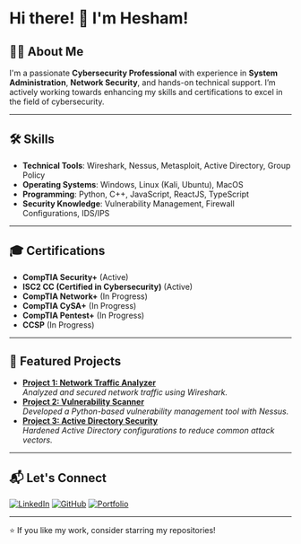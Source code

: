 # Hi there! 👋 I'm Hesham!

## 👨‍💻 About Me
I'm a passionate **Cybersecurity Professional** with experience in **System Administration**, **Network Security**, and hands-on technical support. I’m actively working towards enhancing my skills and certifications to excel in the field of cybersecurity.

---

## 🛠️ Skills
- **Technical Tools**: Wireshark, Nessus, Metasploit, Active Directory, Group Policy  
- **Operating Systems**: Windows, Linux (Kali, Ubuntu), MacOS  
- **Programming**: Python, C++, JavaScript, ReactJS, TypeScript  
- **Security Knowledge**: Vulnerability Management, Firewall Configurations, IDS/IPS

---

## 🎓 Certifications
- **CompTIA Security+** (Active)
- **ISC2 CC (Certified in Cybersecurity)** (Active)   
- **CompTIA Network+** (In Progress)  
- **CompTIA CySA+** (In Progress)  
- **CompTIA Pentest+** (In Progress)  
- **CCSP** (In Progress)  

---

## 🌟 Featured Projects
- **[Project 1: Network Traffic Analyzer](#)**  
  _Analyzed and secured network traffic using Wireshark._
- **[Project 2: Vulnerability Scanner](#)**  
  _Developed a Python-based vulnerability management tool with Nessus._
- **[Project 3: Active Directory Security](#)**  
  _Hardened Active Directory configurations to reduce common attack vectors._

---

## 📬 Let's Connect
<p align="left">
  <a href="https://linkedin.com/in/heshamelhamdani"><img src="https://img.shields.io/badge/LinkedIn-%230077B5.svg?style=for-the-badge&logo=linkedin&logoColor=white" alt="LinkedIn"></a>
  <a href="https://github.com/wbnv"><img src="https://img.shields.io/badge/GitHub-181717.svg?style=for-the-badge&logo=github&logoColor=white" alt="GitHub"></a>
  <a href="https://heshamelhamdani.com"><img src="https://img.shields.io/badge/Portfolio-%231572B6.svg?style=for-the-badge&logo=internet-explorer&logoColor=white" alt="Portfolio"></a>
</p>

---

⭐ If you like my work, consider starring my repositories!
